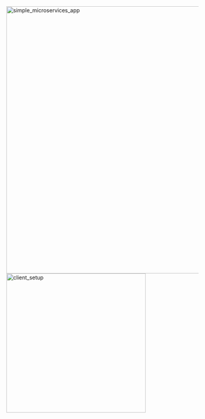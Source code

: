 <img width="701" alt="simple_microservices_app" src="https://github.com/user-attachments/assets/4586909a-37e8-4c29-919f-d0c6d30fe28a">
<img width="365" alt="client_setup" src="https://github.com/user-attachments/assets/5d67b71c-756b-453a-a7f4-0a23c3eb98c0">
